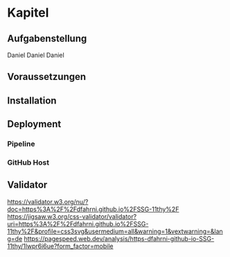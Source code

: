 # Kapitel

## Aufgabenstellung

Daniel
Daniel
Daniel


## Voraussetzungen



## Installation



## Deployment



### Pipeline



### GitHub Host



## Validator
https://validator.w3.org/nu/?doc=https%3A%2F%2Fdfahrni.github.io%2FSSG-11thy%2F
https://jigsaw.w3.org/css-validator/validator?uri=https%3A%2F%2Fdfahrni.github.io%2FSSG-11thy%2F&profile=css3svg&usermedium=all&warning=1&vextwarning=&lang=de
https://pagespeed.web.dev/analysis/https-dfahrni-github-io-SSG-11thy/1lwpr6i6ue?form_factor=mobile

